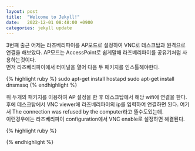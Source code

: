 ```yaml
---
layout: post
title:  "Welcome to Jekyll!"
date:   2022-12-01 08:48:00 +0900
categories: jekyll update
---
```

3번째 출근
어제는 라즈베리파이를 AP모드로 설정하여 VNC로 데스크탑과 원격으로 연결을 해보았다. AP모드는 AccessPoint로 쉽게말해 라즈베리파이를 공유기처럼 사용하는것이다.<br/>
먼저 라즈베리파이에서 터미널을 열어 다음 두 패키지를 인스톨해야한다.<br/>

{% highlight ruby %}
sudo apt-get install hostapd
sudo apt-get install dnsmasq
{% endhighlight %}

위 두개의 패키지를 이용하여 AP 설정을 한 후 데스크탑에서 해당 wifi에 연결을 한다.<br/>
후에 데스크탑에서 VNC viewer에 라즈베리파이의 ip를 입력하여 연결하면 된다. 여기서 The connection was refused by the computer라고 뜰수도있는데.<br/>
이런경우에는 라즈베리파이 configuration에서 VNC enable로 설정하면 해결된다.






{% highlight ruby %}



{% endhighlight %}
